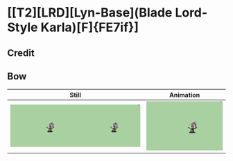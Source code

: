 # [\[T2\]\[LRD\]\[Lyn-Base\]\(Blade Lord-Style Karla\)\[F\]{FE7if}]

## Credit


	
## Bow

| Still | Animation |
| :---: | :-------: |
| ![Bow still](./Bow_000.png) | ![Bow animation](./Bow.gif) |
